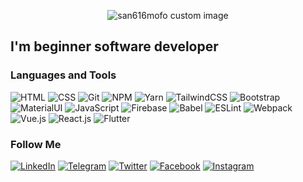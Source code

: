 <p align="center">
  <img src="https://github.com/san616mofo/san616mofo/blob/main/assets/san616mofo_logo.gif?raw=true" alt="san616mofo custom image"/>
</p>

## I'm beginner software developer

### Languages and Tools
![HTML](https://img.shields.io/badge/-HTML-090909?style=for-the-badge&logo=HTML5&logoColor=dd4b25)
![CSS](https://img.shields.io/badge/-CSS-090909?style=for-the-badge&logo=CSS3&logoColor=254bdd)
![Git](https://img.shields.io/badge/-Git-090909?style=for-the-badge&logo=Git&logoColor=e94e31)
![NPM](https://img.shields.io/badge/-NPM-090909?style=for-the-badge&logo=NPM&logoColor=c53635)
![Yarn](https://img.shields.io/badge/-Yarn-090909?style=for-the-badge&logo=Yarn&logoColor=2b8ab5)
![TailwindCSS](https://img.shields.io/badge/-Tailwind%20CSS-090909?style=for-the-badge&logo=Tailwind-CSS&logoColor=4aacae)
![Bootstrap](https://img.shields.io/badge/-Bootstrap-090909?style=for-the-badge&logo=Bootstrap&logoColor=8210f5)
![MaterialUI](https://img.shields.io/badge/-Material%E2%80%90UI-090909?style=for-the-badge&logo=Material-UI&logoColor=00abf7)
![JavaScript](https://img.shields.io/badge/-JavaScript-090909?style=for-the-badge&logo=JavaScript&logoColor=efd81d)
![Firebase](https://img.shields.io/badge/-Firebase-090909?style=for-the-badge&logo=Firebase&logoColor=f7c52b)
![Babel](https://img.shields.io/badge/-Babel-090909?style=for-the-badge&logo=Babel&logoColor=f1d53c)
![ESLint](https://img.shields.io/badge/-ESLint-090909?style=for-the-badge&logo=ESLint&logoColor=4930bd)
![Webpack](https://img.shields.io/badge/-Webpack-090909?style=for-the-badge&logo=Webpack&logoColor=8acef2)
![Vue.js](https://img.shields.io/badge/-Vue%2Ejs-090909?style=for-the-badge&logo=Vue%2Ejs&logoColor=3fb27f)
![React.js](https://img.shields.io/badge/-React%2Ejs-090909?style=for-the-badge&logo=React&logoColor=61dafb)
![Flutter](https://img.shields.io/badge/-Flutter-090909?style=for-the-badge&logo=Flutter&logoColor=51bff0)

### Follow Me
[![LinkedIn](https://img.shields.io/badge/-LinkedIn-090909?style=for-the-badge&logo=LinkedIn&logoColor=0077b0)](https://www.linkedin.com/in/dmytro-hoisan-037478190)
[![Telegram](https://img.shields.io/badge/-Telegram-090909?style=for-the-badge&logo=Telegram&logoColor=30a4da)](https://t.me/sebitti)
[![Twitter](https://img.shields.io/badge/-Twitter-090909?style=for-the-badge&logo=Twitter&logoColor=3fa6da)](https://twitter.com/sebitti)
[![Facebook](https://img.shields.io/badge/-Facebook-090909?style=for-the-badge&logo=Facebook&logoColor=4064ac)](https://www.facebook.com/dh1010011010)
[![Instagram](https://img.shields.io/badge/-Instagram-090909?style=for-the-badge&logo=Instagram&logoColor=d21a47)](https://www.instagram.com/dmtr.san)
